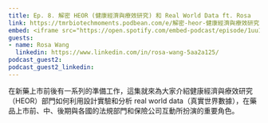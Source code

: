 ```yaml
---
title: Ep. 8. 解密 HEOR (健康經濟與療效研究) 和 Real World Data ft. Rosa
link: https://tmrbiotechmoments.podbean.com/e/解密-heor-健康經濟與療效研究-和-real-world-data-ft-rosa/
embed: <iframe src="https://open.spotify.com/embed-podcast/episode/1uu1Y6tJYr0bOSnWtZJQle" width="100%" height="232" frameborder="0" allowtransparency="true" allow="encrypted-media"></iframe>
guests:
- name: Rosa Wang
  linkedin: https://www.linkedin.com/in/rosa-wang-5aa2a125/
podcast_guest2:
podcast_guest2_linkedin:
---
```


在新藥上市前後有一系列的準備工作，這集就來為大家介紹健康經濟與療效研究（HEOR）部門如何利用設計實驗和分析 real world data（真實世界數據），在藥品上市前、中、後期與各國的法規部門和保險公司互動所扮演的重要角色。
